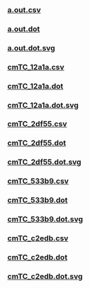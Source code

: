 ### [a.out.csv](a.out.csv)
### [a.out.dot](a.out.dot)
### [a.out.dot.svg](a.out.dot.svg)
### [cmTC_12a1a.csv](cmTC_12a1a.csv)
### [cmTC_12a1a.dot](cmTC_12a1a.dot)
### [cmTC_12a1a.dot.svg](cmTC_12a1a.dot.svg)
### [cmTC_2df55.csv](cmTC_2df55.csv)
### [cmTC_2df55.dot](cmTC_2df55.dot)
### [cmTC_2df55.dot.svg](cmTC_2df55.dot.svg)
### [cmTC_533b9.csv](cmTC_533b9.csv)
### [cmTC_533b9.dot](cmTC_533b9.dot)
### [cmTC_533b9.dot.svg](cmTC_533b9.dot.svg)
### [cmTC_c2edb.csv](cmTC_c2edb.csv)
### [cmTC_c2edb.dot](cmTC_c2edb.dot)
### [cmTC_c2edb.dot.svg](cmTC_c2edb.dot.svg)

